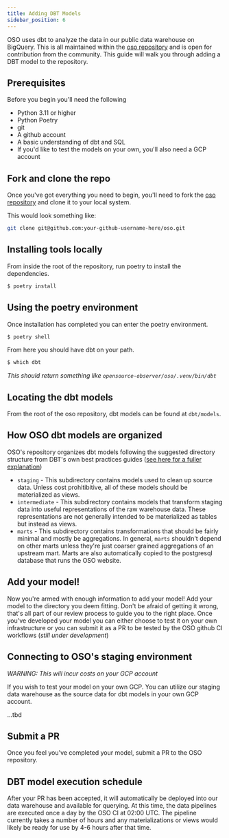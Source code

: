 ```yaml
---
title: Adding DBT Models
sidebar_position: 6
---
```


OSO uses dbt to analyze the data in our public data warehouse on BigQuery. This
is all maintained within the [oso
repository](https://github.com/opensource-observer/oso) and is open for
contribution from the community. This guide will walk you through adding a DBT
model to the repository.

## Prerequisites

Before you begin you'll need the following

- Python 3.11 or higher
- Python Poetry
- git
- A github account
- A basic understanding of dbt and SQL
- If you'd like to test the models on your own, you'll also need a GCP account

## Fork and clone the repo

Once you've got everything you need to begin, you'll need to fork the [oso
repository](https://github.com/opensource-observer/oso) and clone it to your
local system.

This would look something like:

```bash
git clone git@github.com:your-github-username-here/oso.git
```

## Installing tools locally

From inside the root of the repository, run poetry to install the dependencies.

```bash
$ poetry install
```

## Using the poetry environment

Once installation has completed you can enter the poetry environment.

```bash
$ poetry shell
```

From here you should have dbt on your path.

```bash
$ which dbt
```

_This should return something like `opensource-observer/oso/.venv/bin/dbt`_

## Locating the dbt models

From the root of the oso repository, dbt models can be found at `dbt/models`.

## How OSO dbt models are organized

OSO's repository organizes dbt models following the suggested directory
structure from DBT's own best practices guides ([see
here for a fuller explanation](https://docs.getdbt.com/best-practices/how-we-structure/1-guide-overview))

- `staging` - This subdirectory contains models used to clean up source data.
  Unless cost prohitibitive, all of these models should be materialized as
  views.
- `intermediate` - This subdirectory contains models that transform staging data
  into useful representations of the raw warehouse data. These representations
  are not generally intended to be materialized as tables but instead as views.
- `marts` - This subdirectory contains transformations that should be fairly
  minimal and mostly be aggregations. In general, `marts` shouldn't depend on
  other marts unless they're just coarser grained aggregations of an upstream
  mart. Marts are also automatically copied to the postgresql database that runs
  the OSO website.

## Add your model!

Now you're armed with enough information to add your model! Add your model to
the directory you deem fitting. Don't be afraid of getting it wrong, that's all
part of our review process to guide you to the right place. Once you've
developed your model you can either choose to test it on your own infrastructure
or you can submit it as a PR to be tested by the OSO github CI workflows
(_still under development_)

## Connecting to OSO's staging environment

_WARNING: This will incur costs on your GCP account_

If you wish to test your model on your own GCP. You can utilize our staging data warehouse as the source data for dbt models in your own GCP account.

...tbd

## Submit a PR

Once you feel you've completed your model, submit a PR to the OSO repository.

## DBT model execution schedule

After your PR has been accepted, it will automatically be deployed into our data
warehouse and available for querying. At this time, the data pipelines are
executed once a day by the OSO CI at 02:00 UTC. The pipeline currently takes a
number of hours and any materializations or views would likely be ready for use
by 4-6 hours after that time.

